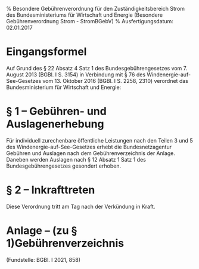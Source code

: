 % Besondere Gebührenverordnung für den Zuständigkeitsbereich Strom des Bundesministeriums für Wirtschaft und Energie  (Besondere Gebührenverordnung Strom - StromBGebV)
% Ausfertigungsdatum: 02.01.2017
 
# Eingangsformel

Auf Grund des § 22 Absatz 4 Satz 1 des Bundesgebührengesetzes vom 7. August 2013 (BGBl. I S. 3154) in Verbindung mit § 76 des Windenergie-auf-See-Gesetzes vom 13. Oktober 2016 (BGBl. I S. 2258, 2310) verordnet das Bundesministerium für Wirtschaft und Energie:

# § 1 – Gebühren- und Auslagenerhebung

Für individuell zurechenbare öffentliche Leistungen nach den Teilen 3 und 5 des Windenergie-auf-See-Gesetzes erhebt die Bundesnetzagentur Gebühren und Auslagen nach dem Gebührenverzeichnis der Anlage. Daneben werden Auslagen nach § 12 Absatz 1 Satz 1 des Bundesgebührengesetzes gesondert erhoben.

# § 2 – Inkrafttreten

Diese Verordnung tritt am Tag nach der Verkündung in Kraft.

# Anlage – (zu § 1)Gebührenverzeichnis

(Fundstelle: BGBl. I 2021, 858)
